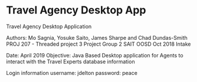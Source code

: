 # Travel Agency Desktop App
Travel Agency Desktop Application 


Authors: Mo Sagnia, Yosuke Saito, James Sharpe and Chad Dundas-Smith
PROJ 207 - Threaded project 3
Project Group 2
SAIT OOSD Oct 2018 Intake

Date: April 2019
Objective: Java Based Desktop application for Agents to interact with the Travel Experts database information

Login information
username: jdelton
password: peace
